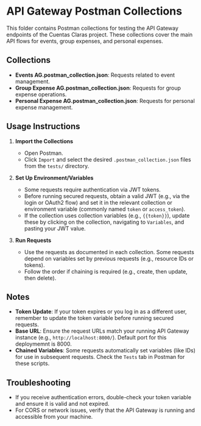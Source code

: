 # API Gateway Postman Collections

This folder contains Postman collections for testing the API Gateway endpoints of the Cuentas Claras project. These collections cover the main API flows for events, group expenses, and personal expenses.

## Collections

- **Events AG.postman_collection.json**: Requests related to event management.
- **Group Expense AG.postman_collection.json**: Requests for group expense operations.
- **Personal Expense AG.postman_collection.json**: Requests for personal expense management.

## Usage Instructions

1. **Import the Collections**
   - Open Postman.
   - Click `Import` and select the desired `.postman_collection.json` files from the `tests/` directory.

2. **Set Up Environment/Variables**
   - Some requests require authentication via JWT tokens.
   - Before running secured requests, obtain a valid JWT (e.g., via the login or OAuth2 flow) and set it in the relevant collection or environment variable (commonly named `token` or `access_token`).
   - If the collection uses collection variables (e.g., `{{token}}`), update these by clicking on the collection, navigating to `Variables`, and pasting your JWT value.

3. **Run Requests**
   - Use the requests as documented in each collection. Some requests depend on variables set by previous requests (e.g., resource IDs or tokens).
   - Follow the order if chaining is required (e.g., create, then update, then delete).

## Notes

- **Token Update**: If your token expires or you log in as a different user, remember to update the token variable before running secured requests.
- **Base URL**: Ensure the request URLs match your running API Gateway instance (e.g., `http://localhost:8000/`). Default port for this deploymemnt is 8000.
- **Chained Variables**: Some requests automatically set variables (like IDs) for use in subsequent requests. Check the `Tests` tab in Postman for these scripts.

## Troubleshooting

- If you receive authentication errors, double-check your token variable and ensure it is valid and not expired.
- For CORS or network issues, verify that the API Gateway is running and accessible from your machine.
